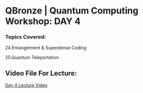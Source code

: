 # QBronze | Quantum Computing Workshop: DAY 4

### Topics Covered:

24.Entanglement & Superdense Coding

25.Quantum Teleportation

## Video File For Lecture:

<a href="https://drive.google.com/file/d/1QUbhXtiP_xlQ9MyRlAf9pOn566sFQnfL/view?usp=sharing">Day 4 Lecture Video</a>






